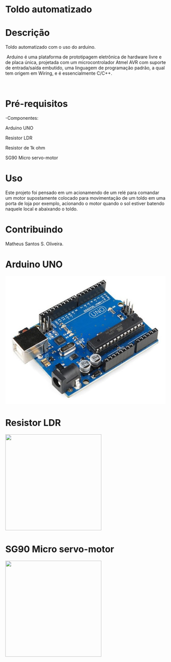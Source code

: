 
<h1>Toldo automatizado</h1>
<h1>Descri&ccedil;&atilde;o</h1>
<p>Toldo automatizado com o uso do arduino.</p>
<p>&nbsp;Arduino &eacute; uma plataforma de prototipagem eletr&ocirc;nica de hardware livre e de placa &uacute;nica, projetada com um microcontrolador Atmel AVR com suporte de entrada/sa&iacute;da embutido, uma linguagem de programa&ccedil;&atilde;o padr&atilde;o, a qual tem origem em Wiring, e &eacute; essencialmente C/C++.</p>
<p>&nbsp;</p>
<h1>Pr&eacute;-requisitos</h1>
<p>-Componentes:&nbsp;</p>
<p>Arduino UNO</p>
<p>Resistor LDR</p>
<p>Resistor de 1k ohm</p>
<p>SG90 Micro servo-motor</p>
<h1>Uso</h1>
<p>Este projeto foi pensado em um acionamendo de um rel&eacute; para comandar um motor supostamente colocado para movimenta&ccedil;&atilde;o de&nbsp;um toldo em uma porta de loja por exemplo, acionando o motor&nbsp;quando o sol estiver batendo naquele local e abaixando o toldo.</p>
<h1>Contribuindo</h1>
<p>Matheus Santos S. Oliveira.&nbsp;</p>

<h1>Arduino UNO</h1>
<p><img src="https://raw.githubusercontent.com/Epaminondaslage/Arduino-Uno/master/Figuras/Arduino%20Uno%20R3.png" alt="" width="500" height="400" /></p>

<h1>Resistor LDR&nbsp;</h1>
<p><img src="https://potentiallabs.com/cart/image/cache/catalog/LDR-800x800.jpg" alt="" width="300" height="300
  " /></p>
<h1>SG90 Micro servo-motor</h1>
<p><img src="https://www.vidadesilicio.com.br/media/catalog/product/cache/2/thumbnail/450x450/9df78eab33525d08d6e5fb8d27136e95/8/5/850xn_3__1.jpg" alt="" width="300" height="300" /></p>
<p>&nbsp;</p>
